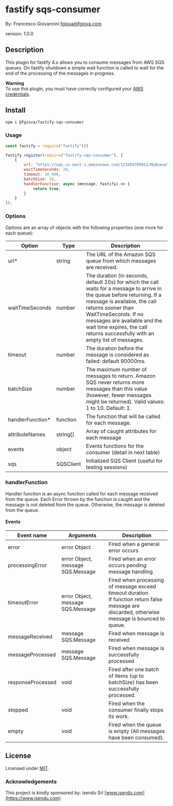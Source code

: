 # fastify sqs-consumer
By: Francesco Giovannini <fgiova@fgiova.com>

version: 1.0.0
## Description
This plugin for fastify 4.x allows you to consume messages from AWS SQS queues.
On fastify shutdown a simple wait function is called to wait for the end of the processing of the messages in progress.

**Warning**<br>
To use this plugin, you must have correctly configured your [AWS credentials](https://docs.aws.amazon.com/sdk-for-javascript/v3/developer-guide/setting-credentials-node.html).

## Install
```bash
npm i @fgiova/fastify-sqs-consumer
```
### Usage
```js
const fastify = require("fastify")()

fastify.register(require("fastify-sqs-consumer"), [
    {
        url: "https://sqs.us-east-1.amazonaws.com/123456789012/MyQueue",
        waitTimeSeconds: 20,
        timeout: 10_000,
        batchSize: 10,
        handlerFunction: async (message, fastify) => {
            return true;
        }
    }
]);
```
### Options
Options are an array of objects with the following properties (one more for each queue):

| Option           | Type      | Description                                                                                                                                                                                                                                                                                                           |
|------------------|-----------|-----------------------------------------------------------------------------------------------------------------------------------------------------------------------------------------------------------------------------------------------------------------------------------------------------------------------|
| url*             | string    | The URL of the Amazon SQS queue from which messages are received.                                                                                                                                                                                                                                                     |
| waitTimeSeconds  | number    | The duration (in seconds, default 20s) for which the call waits for a message to arrive in the queue before returning. If a message is available, the call returns sooner than WaitTimeSeconds. If no messages are available and the wait time expires, the call returns successfully with an empty list of messages. |
| timeout          | number    | The duration before the message is considered as failed: default 90000ms.                                                                                                                                                                                                                                             |
| batchSize        | number    | The maximum number of messages to return. Amazon SQS never returns more messages than this value (however, fewer messages might be returned). Valid values: 1 to 10. Default: 1.                                                                                                                                      |
| handlerFunction* | function  | The function that will be called for each message.                                                                                                                                                                                                                                                                    |
| attributeNames   | string[]  | Array of caught attributes for each message                                                                                                                                                                                                                                                                           |
| events           | object    | Events functions for the consumer (detail in next table)                                                                                                                                                                                                                                                              |
| sqs              | SQSClient | Initialized SQS Client (useful for testing sessions)                                                                                                                                                                                                                                                                  |

### handlerFunction

Handler function is an async function called for each message received from the queue.
Each Error thrown by the function is caught and the message is not deleted from the queue.
Otherwise, the message is deleted from the queue. 

#### Events

| Event name        | Arguments                         | Description                                                                                                                                          |
|-------------------|-----------------------------------|------------------------------------------------------------------------------------------------------------------------------------------------------|
| error             | error Object                      | Fired when a general error occurs                                                                                                                    |
| processingError   | error Object, message SQS.Message | Fired when an error occurs pending message handling                                                                                                  |
| timeoutError      | error Object, message SQS.Message | Fired when processing of message exceed timeout duration<br/> If function return false message are discarded, otherwise message is bounced to queue. |
| messageReceived   | message SQS.Message               | Fired when message is received                                                                                                                       |
| messageProcessed  | message SQS.Message               | Fired when message is successfully processed                                                                                                         |
| responseProcessed | void                              | Fired after one batch of items (up to batchSize) has been successfully processed.                                                                    |
| stopped           | void                              | Fired when the consumer finally stops its work.                                                                                                      |
| empty             | void                              | Fired when the queue is empty (All messages have been consumed).                                                                                     |

## License
Licensed under [MIT](./LICENSE).

### Acknowledgements
This project is kindly sponsored by: isendu Srl [www.isendu.com](https://www.isendu.com)
